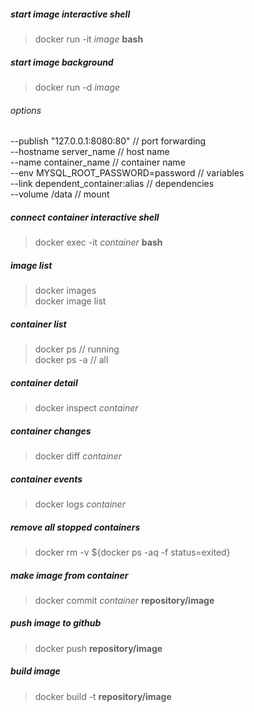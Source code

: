 ##### start image interactive shell
> docker run -it *image* **bash**

##### start image background
> docker run -d *image*

###### options
--publish "127.0.0.1:8080:80" // port forwarding  
--hostname server_name // host name  
--name container_name // container name  
--env MYSQL_ROOT_PASSWORD=password // variables  
--link dependent_container:alias // dependencies  
--volume /data // mount

##### connect container interactive shell
> docker exec -it *container* **bash**

##### image list
> docker images  
> docker image list

##### container list
> docker ps // running  
> docker ps -a // all

##### container detail
> docker inspect *container*

##### container changes
> docker diff *container*

##### container events
> docker logs *container*

##### remove all stopped containers
> docker rm -v ${docker ps -aq -f status=exited}

##### make image from container
> docker commit *container* **repository/image**

##### push image to github
> docker push **repository/image**

##### build image
> docker build -t **repository/image**

